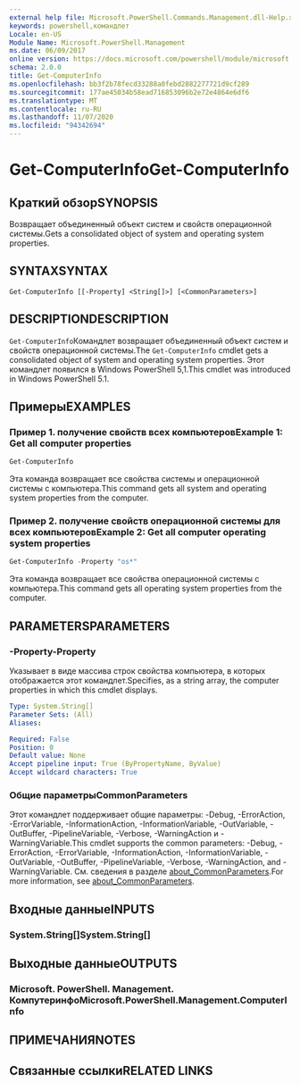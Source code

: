 ```yaml
---
external help file: Microsoft.PowerShell.Commands.Management.dll-Help.xml
keywords: powershell,командлет
Locale: en-US
Module Name: Microsoft.PowerShell.Management
ms.date: 06/09/2017
online version: https://docs.microsoft.com/powershell/module/microsoft.powershell.management/get-computerinfo?view=powershell-5.1&WT.mc_id=ps-gethelp
schema: 2.0.0
title: Get-ComputerInfo
ms.openlocfilehash: bb3f2b78fecd33288a0febd2882277721d9cf289
ms.sourcegitcommit: 177ae45034b58ead716853096b2e72e4864e6df6
ms.translationtype: MT
ms.contentlocale: ru-RU
ms.lasthandoff: 11/07/2020
ms.locfileid: "94342694"
---
```

# <span data-ttu-id="788da-103">Get-ComputerInfo</span><span class="sxs-lookup"><span data-stu-id="788da-103">Get-ComputerInfo</span></span>

## <span data-ttu-id="788da-104">Краткий обзор</span><span class="sxs-lookup"><span data-stu-id="788da-104">SYNOPSIS</span></span>
<span data-ttu-id="788da-105">Возвращает объединенный объект систем и свойств операционной системы.</span><span class="sxs-lookup"><span data-stu-id="788da-105">Gets a consolidated object of system and operating system properties.</span></span>

## <span data-ttu-id="788da-106">SYNTAX</span><span class="sxs-lookup"><span data-stu-id="788da-106">SYNTAX</span></span>

```
Get-ComputerInfo [[-Property] <String[]>] [<CommonParameters>]
```

## <span data-ttu-id="788da-107">DESCRIPTION</span><span class="sxs-lookup"><span data-stu-id="788da-107">DESCRIPTION</span></span>

<span data-ttu-id="788da-108">`Get-ComputerInfo`Командлет возвращает объединенный объект систем и свойств операционной системы.</span><span class="sxs-lookup"><span data-stu-id="788da-108">The `Get-ComputerInfo` cmdlet gets a consolidated object of system and operating system properties.</span></span>
<span data-ttu-id="788da-109">Этот командлет появился в Windows PowerShell 5,1.</span><span class="sxs-lookup"><span data-stu-id="788da-109">This cmdlet was introduced in Windows PowerShell 5.1.</span></span>

## <span data-ttu-id="788da-110">Примеры</span><span class="sxs-lookup"><span data-stu-id="788da-110">EXAMPLES</span></span>

### <span data-ttu-id="788da-111">Пример 1. получение свойств всех компьютеров</span><span class="sxs-lookup"><span data-stu-id="788da-111">Example 1: Get all computer properties</span></span>

```powershell
Get-ComputerInfo
```

<span data-ttu-id="788da-112">Эта команда возвращает все свойства системы и операционной системы с компьютера.</span><span class="sxs-lookup"><span data-stu-id="788da-112">This command gets all system and operating system properties from the computer.</span></span>

### <span data-ttu-id="788da-113">Пример 2. получение свойств операционной системы для всех компьютеров</span><span class="sxs-lookup"><span data-stu-id="788da-113">Example 2: Get all computer operating system properties</span></span>

```powershell
Get-ComputerInfo -Property "os*"
```

<span data-ttu-id="788da-114">Эта команда возвращает все свойства операционной системы с компьютера.</span><span class="sxs-lookup"><span data-stu-id="788da-114">This command gets all operating system properties from the computer.</span></span>

## <span data-ttu-id="788da-115">PARAMETERS</span><span class="sxs-lookup"><span data-stu-id="788da-115">PARAMETERS</span></span>

### <span data-ttu-id="788da-116">-Property</span><span class="sxs-lookup"><span data-stu-id="788da-116">-Property</span></span>

<span data-ttu-id="788da-117">Указывает в виде массива строк свойства компьютера, в которых отображается этот командлет.</span><span class="sxs-lookup"><span data-stu-id="788da-117">Specifies, as a string array, the computer properties in which this cmdlet displays.</span></span>

```yaml
Type: System.String[]
Parameter Sets: (All)
Aliases:

Required: False
Position: 0
Default value: None
Accept pipeline input: True (ByPropertyName, ByValue)
Accept wildcard characters: True
```

### <span data-ttu-id="788da-118">Общие параметры</span><span class="sxs-lookup"><span data-stu-id="788da-118">CommonParameters</span></span>

<span data-ttu-id="788da-119">Этот командлет поддерживает общие параметры: -Debug, -ErrorAction, -ErrorVariable, -InformationAction, -InformationVariable, -OutVariable, -OutBuffer, -PipelineVariable, -Verbose, -WarningAction и -WarningVariable.</span><span class="sxs-lookup"><span data-stu-id="788da-119">This cmdlet supports the common parameters: -Debug, -ErrorAction, -ErrorVariable, -InformationAction, -InformationVariable, -OutVariable, -OutBuffer, -PipelineVariable, -Verbose, -WarningAction, and -WarningVariable.</span></span> <span data-ttu-id="788da-120">См. сведения в разделе [about_CommonParameters](../Microsoft.PowerShell.Core/About/about_CommonParameters.md).</span><span class="sxs-lookup"><span data-stu-id="788da-120">For more information, see [about_CommonParameters](../Microsoft.PowerShell.Core/About/about_CommonParameters.md).</span></span>

## <span data-ttu-id="788da-121">Входные данные</span><span class="sxs-lookup"><span data-stu-id="788da-121">INPUTS</span></span>

### <span data-ttu-id="788da-122">System.String[]</span><span class="sxs-lookup"><span data-stu-id="788da-122">System.String[]</span></span>

## <span data-ttu-id="788da-123">Выходные данные</span><span class="sxs-lookup"><span data-stu-id="788da-123">OUTPUTS</span></span>

### <span data-ttu-id="788da-124">Microsoft. PowerShell. Management. Компутеринфо</span><span class="sxs-lookup"><span data-stu-id="788da-124">Microsoft.PowerShell.Management.ComputerInfo</span></span>

## <span data-ttu-id="788da-125">ПРИМЕЧАНИЯ</span><span class="sxs-lookup"><span data-stu-id="788da-125">NOTES</span></span>

## <span data-ttu-id="788da-126">Связанные ссылки</span><span class="sxs-lookup"><span data-stu-id="788da-126">RELATED LINKS</span></span>
